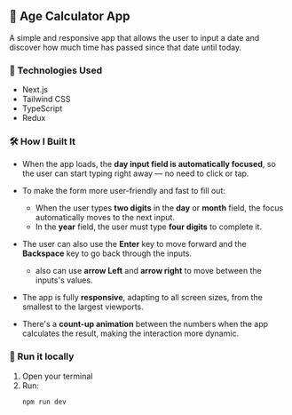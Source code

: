 ## 🧮 Age Calculator App

A simple and responsive app that allows the user to input a date and discover how much time has passed since that date until today.

### 🚀 Technologies Used
- Next.js
- Tailwind CSS
- TypeScript
- Redux

### 🛠️ How I Built It

- When the app loads, the **day input field is automatically focused**, so the user can start typing right away — no need to click or tap.
  
- To make the form more user-friendly and fast to fill out:
  - When the user types **two digits** in the **day** or **month** field, the focus automatically moves to the next input.
  - In the **year** field, the user must type **four digits** to complete it.

- The user can also use the **Enter** key to move forward and the **Backspace** key to go back through the inputs.
  - also can use **arrow Left** and **arrow right** to move between the inputs's values.

- The app is fully **responsive**, adapting to all screen sizes, from the smallest to the largest viewports.

- There's a **count-up animation** between the numbers when the app calculates the result, making the interaction more dynamic.

### 🧪 Run it locally

1. Open your terminal
2. Run:
   ```bash
   npm run dev
